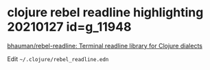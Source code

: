 
# clojure rebel readline highlighting 20210127  id=g_11948

[bhauman/rebel-readline: Terminal readline library for Clojure dialects](https://github.com/bhauman/rebel-readline)

Edit `~/.clojure/rebel_readline.edn`
